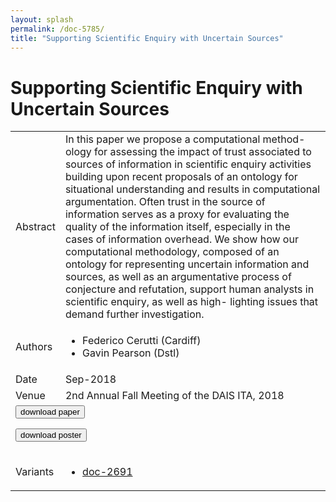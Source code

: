 ```yaml
---
layout: splash
permalink: /doc-5785/
title: "Supporting Scientific Enquiry with Uncertain Sources"
---
```


# Supporting Scientific Enquiry with Uncertain Sources

<table>
    <tbody>
    <tr>
        <td>Abstract</td>
        <td>In this paper we propose a computational method- ology for assessing the impact of trust associated to sources of information in scientific enquiry activities building upon recent proposals of an ontology for situational understanding and results in computational argumentation. Often trust in the source of information serves as a proxy for evaluating the quality of the information itself, especially in the cases of information overhead. We show how our computational methodology, composed of an ontology for representing uncertain information and sources, as well as an argumentative process of conjecture and refutation, support human analysts in scientific enquiry, as well as high- lighting issues that demand further investigation.</td>
    </tr>
    <tr>
        <td>Authors</td>
        <td>
            <ul>
                <li>Federico Cerutti (Cardiff)</li>
                <li>Gavin Pearson (Dstl)</li>
            </ul>
        </td>
    </tr>
    <tr>
        <td>Date</td>
        <td>Sep-2018</td>
    </tr>
    <tr>
        <td>Venue</td>
        <td>2nd Annual Fall Meeting of the DAIS ITA, 2018</td>
    </tr>
        <tr>
            <td colspan="2">
                <form method="get" action="https://ibm.box.com/v/doc-5785-paper">
                    <button type="submit">download paper</button>
                </form>
                <form method="get" action="https://ibm.box.com/v/doc-5785-poster">
                    <button type="submit">download poster</button>
                </form>
            </td>
        </tr>
        <tr>
            <td>Variants</td>
            <td>
                <ul>
                    <li><a href="\doc-2691\">doc-2691</a></li>
                </ul>
            </td>
        </tr>
    </tbody>
</table>
